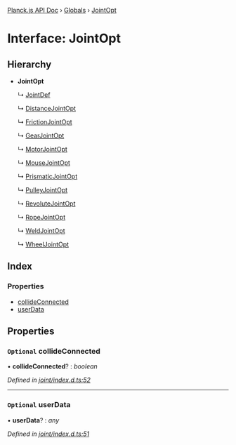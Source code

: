 [Planck.js API Doc](../README.md) › [Globals](../globals.md) › [JointOpt](jointopt.md)

# Interface: JointOpt

## Hierarchy

* **JointOpt**

  ↳ [JointDef](jointdef.md)

  ↳ [DistanceJointOpt](distancejointopt.md)

  ↳ [FrictionJointOpt](frictionjointopt.md)

  ↳ [GearJointOpt](gearjointopt.md)

  ↳ [MotorJointOpt](motorjointopt.md)

  ↳ [MouseJointOpt](mousejointopt.md)

  ↳ [PrismaticJointOpt](prismaticjointopt.md)

  ↳ [PulleyJointOpt](pulleyjointopt.md)

  ↳ [RevoluteJointOpt](revolutejointopt.md)

  ↳ [RopeJointOpt](ropejointopt.md)

  ↳ [WeldJointOpt](weldjointopt.md)

  ↳ [WheelJointOpt](wheeljointopt.md)

## Index

### Properties

* [collideConnected](jointopt.md#optional-collideconnected)
* [userData](jointopt.md#optional-userdata)

## Properties

### `Optional` collideConnected

• **collideConnected**? : *boolean*

*Defined in [joint/index.d.ts:52](https://github.com/shakiba/planck.js/blob/9a1fbe4/lib/joint/index.d.ts#L52)*

___

### `Optional` userData

• **userData**? : *any*

*Defined in [joint/index.d.ts:51](https://github.com/shakiba/planck.js/blob/9a1fbe4/lib/joint/index.d.ts#L51)*
